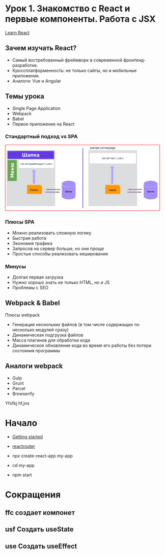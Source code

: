# Урок 1. Знакомство с React и первые компоненты. Работа с JSX

[Learn React](https://react.dev/)
## Зачем изучать React?
* Самый востребованный фреймворк в современной фронтенд-разработке.
* Кроссплатформенность: не только сайты, но и мобильные приложения.
* Аналоги: Vue и Angular

## Темы урока
* Single Page Application
* Webpack
* Babel
* Первое приложение на React


### Стандартный подход vs SPA 


<img src="./images/1.jpg">

### Плюсы SPA
* Можно реализовать сложную логику
* Быстрая работа
* Экономия трафика
* Запросов на сервер больше, но они проще
* Простые способы реализовать кеширование

### Минусы 

* Долгая первая загрузка
* Нужно хорошо знать не только HTML, но и JS
* Проблемы с SEO

## Webpack & Babel


Плюсы webpack
* Генерация нескольких файлов (в том числе содержащих по несколько модулей сразу)
* Динамическая подгрузка файлов 
* Масса плагинов для обработки кода
* Динамическое обновление кода во время его работы без потери состояния программы

## Аналоги webpack
* Gulp
* Grunt
* Parcel
* Browserify

Yfxfkj hf,jns
# Начало 
* [Getting started](https://create-react-app.dev/docs/getting-started/)

* [reactrouter](https://reactrouter.com/en/main/routers/picking-a-router)
* npx create-react-app my-app
* cd my-app
* npm start

# Сокращения 

## **ffc** создает компонет 
## **usf** Создать useState
## **use** Создать useEffect